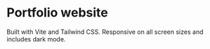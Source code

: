 # Portfolio website

Built with Vite and Tailwind CSS. Responsive on all screen sizes and includes dark mode.
